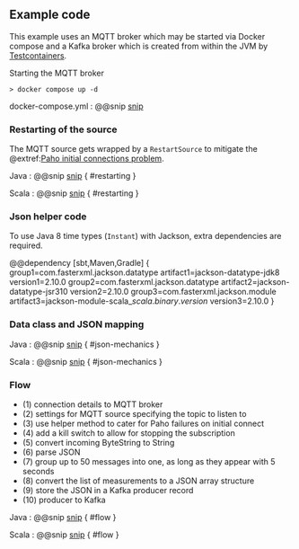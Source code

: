 ## Example code

This example uses an MQTT broker which may be started via Docker compose and a Kafka broker which is created from within the JVM by [Testcontainers](https://www.testcontainers.org/).

Starting the MQTT broker
```$bash
> docker compose up -d
```

docker-compose.yml
: @@snip [snip](/docker-compose.yml)

### Restarting of the source

The MQTT source gets wrapped by a `RestartSource` to mitigate the 
@extref:[Paho initial connections problem](pekko-connectors:/mqtt.html#settings).

Java
: @@snip [snip](/src/main/java/samples/javadsl/Main.java) { #restarting }

Scala
: @@snip [snip](/src/main/scala/samples/scaladsl/Main.scala) { #restarting }

### Json helper code

To use Java 8 time types (`Instant`) with Jackson, extra dependencies are required.

@@dependency [sbt,Maven,Gradle] {
  group1=com.fasterxml.jackson.datatype
  artifact1=jackson-datatype-jdk8
  version1=2.10.0
  group2=com.fasterxml.jackson.datatype
  artifact2=jackson-datatype-jsr310
  version2=2.10.0
  group3=com.fasterxml.jackson.module
  artifact3=jackson-module-scala_$scala.binary.version$
  version3=2.10.0
}
### Data class and JSON mapping

Java
: @@snip [snip](/src/main/java/samples/javadsl/Main.java) { #json-mechanics }

Scala
: @@snip [snip](/src/main/scala/samples/scaladsl/Main.scala) { #json-mechanics }


### Flow

- (1) connection details to MQTT broker
- (2) settings for MQTT source specifying the topic to listen to
- (3) use helper method to cater for Paho failures on initial connect
- (4) add a kill switch to allow for stopping the subscription
- (5) convert incoming ByteString to String
- (6) parse JSON
- (7) group up to 50 messages into one, as long as they appear with 5 seconds
- (8) convert the list of measurements to a JSON array structure
- (9) store the JSON in a Kafka producer record
- (10) producer to Kafka


Java
: @@snip [snip](/src/main/java/samples/javadsl/Main.java) { #flow }

Scala
: @@snip [snip](/src/main/scala/samples/scaladsl/Main.scala) { #flow }
